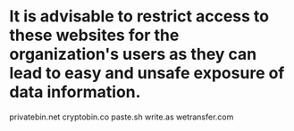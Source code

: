 # It is advisable to restrict access to these websites for the organization's users as they can lead to easy and unsafe exposure of data information.

privatebin.net
cryptobin.co
paste.sh
write.as
wetransfer.com
